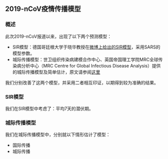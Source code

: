 ## 2019-nCoV疫情传播模型

### 概述

此次2019-nCoV报道以来，出现了以下两个预测模型：

- SIR模型：德国哥廷根大学于晓华教授在[微博上给出的SIR模型](https://weibo.com/u/1684992301?is_hot=1#_rnd1579701992368)，采用SARS的模型参数。
- 城际传播模型：世卫组织传染病建模合作中心、英国帝国理工学院MRC全球传染病分析中心（MRC Centre for Global Infectious Disease Analysis）提供的城际传播模型及简单估计，原文请参阅[这里](http://www.imperial.ac.uk/mrc-global-infectious-disease-analysis/news--wuhan-coronavirus/)

我们分别改善了这两个模型，并采用二者相互印证，以期得到较为准确的结果。

### SIR模型

我们在SIR模型中考虑了：平均7天的潜伏期。

### 城际传播模型

我们在城际传播模型中，分别就以下情形估计了模型：

- 国际传播
- 城际传播

